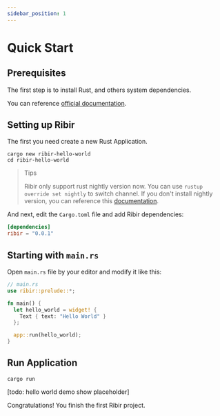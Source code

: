 ```yaml
---
sidebar_position: 1
---
```


# Quick Start

## Prerequisites

The first step is to install Rust, and others system dependencies.

You can reference [official documentation](https://www.rust-lang.org/tools/install).

## Setting up Ribir

The first you need create a new Rust Application.

```shell
cargo new ribir-hello-world
cd ribir-hello-world
```

> Tips
> 
> Ribir only support rust nightly version now. You can use `rustup override set nightly` to switch channel. If you don't install nightly version, you can reference this [documentation](https://rust-lang.github.io/rustup/concepts/channels.html).

And next, edit the `Cargo.toml` file and add Ribir dependencies:

```toml
[dependencies]
ribir = "0.0.1"
```

## Starting with `main.rs`

Open `main.rs` file by your editor and modify it like this:

```rust
// main.rs
use ribir::prelude::*;

fn main() {
  let hello_world = widget! {
    Text { text: "Hello World" }
  };

  app::run(hello_world);
}
```

## Run Application

```shell
cargo run
```

[todo: hello world demo show placeholder]

Congratulations! You finish the first Ribir project.
